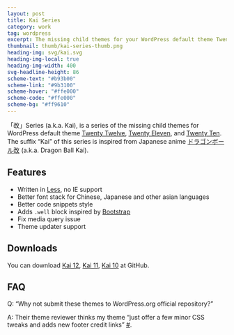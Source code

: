 ```yaml
---
layout: post
title: Kai Series
category: work
tag: wordpress
excerpt: The missing child themes for your WordPress default theme Twenty Twelve, Twenty Eleven and Twenty Ten
thumbnail: thumb/kai-series-thumb.png
heading-img: svg/kai.svg
heading-img-local: true
heading-img-width: 400
svg-headline-height: 86
scheme-text: "#b93b00"
scheme-link: "#9b3100"
scheme-hover: "#ffe000"
scheme-code: "#ffe000"
scheme-bg: "#ff9610"
---
```


<p>「改」Series (a.k.a. Kai), is a series of the missing child themes for WordPress default theme <a href="http://wordpress.org/extend/themes/twentytwelve">Twenty Twelve</a>, <a href="http://wordpress.org/extend/themes/twentyeleven">Twenty Eleven</a>, and <a href="http://wordpress.org/extend/themes/twentyten">Twenty Ten</a>. The suffix “Kai” of this series is inspired from Japanese anime <a href="http://www.toei-anim.co.jp/tv/dragon_kai/">ドラゴンボール改</a> (a.k.a. Dragon Ball Kai).</p>

<h2>Features</h2>
<ul>
  <li>Written in <a href="http://lesscss.org/">Less</a>, no IE support</li>
  <li>Better font stack for Chinese, Japanese and other asian languages</li>
  <li>Better code snippets style</li>
  <li>Adds <code>.well</code> block inspired by <a href="http://getbootstrap.com/">Bootstrap</a></li>
  <li>Fix media query issue</li>
  <li>Theme updater support</li>
</ul>

<h2>Downloads</h2>
<p>You can download
<a href="https://github.com/sparanoid/kai-12">Kai 12</a>,
<a href="https://github.com/sparanoid/kai-11">Kai 11</a>,
<a href="https://github.com/sparanoid/kai-10">Kai 10</a> at GitHub.</p>

<h2>FAQ</h2>
<p>Q: “Why not submit these themes to WordPress.org official repository?”</p>
<p>A: Their theme reviewer thinks my theme “just offer a few minor CSS tweaks and adds new footer credit links” <a href="http://themes.trac.wordpress.org/ticket/10728">#</a>.</p>
